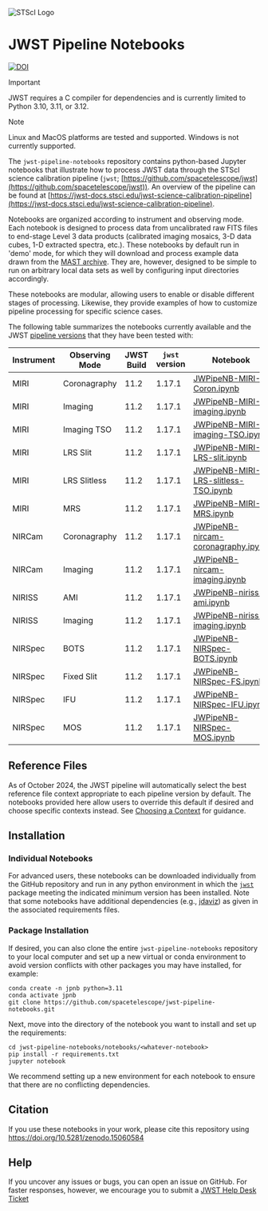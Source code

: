 ![STScI Logo](_static/stsci_header.png)

# JWST Pipeline Notebooks

[![DOI](https://zenodo.org/badge/782173509.svg)](https://doi.org/10.5281/zenodo.15060584)

> [!IMPORTANT]
> JWST requires a C compiler for dependencies and is currently limited to Python 3.10, 3.11, or 3.12.

> [!NOTE]
> Linux and MacOS platforms are tested and supported.  Windows is not currently supported.

The ``jwst-pipeline-notebooks`` repository contains python-based Jupyter notebooks that illustrate how to process JWST data through the STScI science calibration pipeline (``jwst``;  [https://github.com/spacetelescope/jwst](https://github.com/spacetelescope/jwst)).  An overview of the pipeline can be found at [https://jwst-docs.stsci.edu/jwst-science-calibration-pipeline](https://jwst-docs.stsci.edu/jwst-science-calibration-pipeline).

Notebooks are organized according to instrument and observing mode.  Each notebook is designed to process data from uncalibrated raw FITS files to end-stage Level 3 data products (calibrated imaging mosaics, 3-D data cubes, 1-D extracted spectra, etc.).  These notebooks by default run in 'demo' mode, for which they will download and process example data drawn from the [MAST archive](https://archive.stsci.edu/).  They are, however, designed to be simple to run on arbitrary local data sets as well by configuring input directories accordingly.

These notebooks are modular, allowing users to enable or disable different stages of processing.  Likewise, they provide examples of how to customize pipeline processing for specific science cases.

The following table summarizes the notebooks currently available and the JWST [pipeline versions](https://jwst-docs.stsci.edu/jwst-science-calibration-pipeline/jwst-operations-pipeline-build-information) that they have been tested with:

| Instrument | Observing Mode | JWST Build | ``jwst`` version | Notebook                                         |
|------------|----------------|------------|--------------------------|-----------------------------------------------|
| MIRI       | Coronagraphy   | 11.2       | 1.17.1 | [JWPipeNB-MIRI-Coron.ipynb](https://github.com/spacetelescope/jwst-pipeline-notebooks/blob/main/notebooks/MIRI/Coronagraphy/JWPipeNB-MIRI-Coron.ipynb) |
| MIRI       | Imaging        | 11.2       | 1.17.1 | [JWPipeNB-MIRI-imaging.ipynb](https://github.com/spacetelescope/jwst-pipeline-notebooks/blob/main/notebooks/MIRI/Imaging/JWPipeNB-MIRI-imaging.ipynb) |
| MIRI       | Imaging TSO    | 11.2       | 1.17.1 | [JWPipeNB-MIRI-imaging-TSO.ipynb](https://github.com/spacetelescope/jwst-pipeline-notebooks/blob/main/notebooks/MIRI/Imaging-TSO/JWPipeNB-MIRI-imaging-TSO.ipynb)  |
| MIRI       | LRS Slit       | 11.2       | 1.17.1 | [JWPipeNB-MIRI-LRS-slit.ipynb](https://github.com/spacetelescope/jwst-pipeline-notebooks/blob/main/notebooks/MIRI/LRS-slit/JWPipeNB-MIRI-LRS-slit.ipynb)  |
| MIRI       | LRS Slitless   | 11.2       | 1.17.1 | [JWPipeNB-MIRI-LRS-slitless-TSO.ipynb](https://github.com/spacetelescope/jwst-pipeline-notebooks/blob/main/notebooks/MIRI/LRS-slitless-TSO/JWPipeNB-MIRI-LRS-slitless-TSO.ipynb)  |
| MIRI       | MRS            | 11.2       | 1.17.1 | [JWPipeNB-MIRI-MRS.ipynb](https://github.com/spacetelescope/jwst-pipeline-notebooks/blob/main/notebooks/MIRI/MRS/JWPipeNB-MIRI-MRS.ipynb)  |
| NIRCam     | Coronagraphy   | 11.2       | 1.17.1 | [JWPipeNB-nircam-coronagraphy.ipynb](https://github.com/spacetelescope/jwst-pipeline-notebooks/blob/main/notebooks/NIRCAM/Coronagraphy/JWPipeNB-nircam-coronagraphy.ipynb)  |
| NIRCam     | Imaging        | 11.2       | 1.17.1 | [JWPipeNB-nircam-imaging.ipynb](https://github.com/spacetelescope/jwst-pipeline-notebooks/blob/main/notebooks/NIRCAM/Imaging/JWPipeNB-nircam-imaging.ipynb)  |
| NIRISS     | AMI            | 11.2       | 1.17.1 | [JWPipeNB-niriss-ami.ipynb](https://github.com/spacetelescope/jwst-pipeline-notebooks/blob/main/notebooks/NIRISS/AMI/JWPipeNB-niriss-ami.ipynb)  |
| NIRISS     | Imaging        | 11.2       | 1.17.1 | [JWPipeNB-niriss-imaging.ipynb](https://github.com/spacetelescope/jwst-pipeline-notebooks/blob/main/notebooks/NIRISS/Imaging/JWPipeNB-niriss-imaging.ipynb)  |
| NIRSpec    | BOTS           | 11.2       | 1.17.1 | [JWPipeNB-NIRSpec-BOTS.ipynb](https://github.com/spacetelescope/jwst-pipeline-notebooks/blob/main/notebooks/NIRSPEC/BOTS/JWPipeNB-NIRSpec-BOTS.ipynb)  |
| NIRSpec    | Fixed Slit     | 11.2       | 1.17.1 | [JWPipeNB-NIRSpec-FS.ipynb](https://github.com/spacetelescope/jwst-pipeline-notebooks/blob/main/notebooks/NIRSPEC/FSlit/JWPipeNB-NIRSpec-FS.ipynb)  |
| NIRSpec    | IFU            | 11.2       | 1.17.1 | [JWPipeNB-NIRSpec-IFU.ipynb](https://github.com/spacetelescope/jwst-pipeline-notebooks/blob/main/notebooks/NIRSPEC/IFU/JWPipeNB-NIRSpec-IFU.ipynb)  |
| NIRSpec    | MOS            | 11.2       | 1.17.1 | [JWPipeNB-NIRSpec-MOS.ipynb](https://github.com/spacetelescope/jwst-pipeline-notebooks/blob/main/notebooks/NIRSPEC/MOS/JWPipeNB-NIRSpec-MOS.ipynb)  |

## Reference Files

As of October 2024, the JWST pipeline will automatically select the best reference file context appropriate to each pipeline version by default.  The notebooks provided here allow users to override this default if desired and choose specific contexts instead.  See [Choosing a Context](https://jwst-docs.stsci.edu/jwst-science-calibration-pipeline#JWSTScienceCalibrationPipeline-crds_contextChoosingacontext) for guidance.

## Installation

### Individual Notebooks

For advanced users, these notebooks can be downloaded individually from the GitHub repository and run in any python environment in which the [``jwst``](https://github.com/spacetelescope/jwst) package meeting the indicated minimum version has been installed.  Note that some notebooks have additional dependencies (e.g., [jdaviz](https://github.com/spacetelescope/jdaviz/)) as given in the associated requirements files.

### Package Installation

If desired, you can also clone the entire ``jwst-pipeline-notebooks`` repository to your local computer and set up a new virtual or conda environment
to avoid version conflicts with other packages you may have installed, for example:

    conda create -n jpnb python=3.11
    conda activate jpnb
    git clone https://github.com/spacetelescope/jwst-pipeline-notebooks.git

Next, move into the directory of the notebook you want to install and set up the requirements:

    cd jwst-pipeline-notebooks/notebooks/<whatever-notebook>
    pip install -r requirements.txt
    jupyter notebook

We recommend setting up a new environment for each notebook to ensure that there are no conflicting dependencies.

## Citation

If you use these notebooks in your work, please cite this repository using https://doi.org/10.5281/zenodo.15060584

## Help

If you uncover any issues or bugs, you can open an issue on GitHub. For faster responses, however, we encourage you to submit a [JWST Help Desk Ticket](jwsthelp.stsci.edu)
